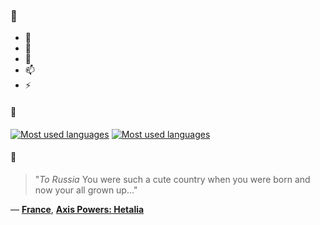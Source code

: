 ### 👋

- 🔭
- 🌱
- 💬
- 📫
- ⚡

#### 🧏

[![Most used languages](https://github-readme-stats-aynah.vercel.app/api/top-langs/?username=aynh&theme=solarized-dark&langs_count=6&layout=compact&hide_title=true)](https://github.com/anuraghazra/github-readme-stats#gh-dark-mode-only)
[![Most used languages](https://github-readme-stats-aynah.vercel.app/api/top-langs/?username=aynh&theme=solarized-light&langs_count=6&layout=compact&hide_title=true)](https://github.com/anuraghazra/github-readme-stats#gh-light-mode-only)

#### 💬

> "*To Russia* You were such a cute country when you were born and now your all grown up..."

&mdash; [**France**](https://myanimelist.net/character.php?q=France&cat=character), [**Axis Powers: Hetalia**](https://myanimelist.net/search/all?q=Axis%20Powers%3A%20Hetalia&cat=all)
